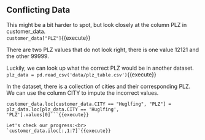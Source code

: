 ## Conflicting Data

This might be a bit harder to spot, but look closely at the column PLZ in customer_data. <br>
`customer_data["PLZ"]`{{execute}}

There are two PLZ values that do not look right, there is one value 12121 and the other 99999.<br>

Luckily, we can look up what the correct PLZ would be in another dataset.<br>
`plz_data = pd.read_csv('data/plz_table.csv')`{{execute}}

In the dataset, there is a collection of cities and their corresponding PLZ. We can use the column CITY to impute the incorrect values.<br>
```customer_data.loc[customer_data.CITY == "Aufseß", "PLZ"] = plz_data.loc[plz_data.CITY == 'Aufseß', 'PLZ'].values[0]
customer_data.loc[customer_data.CITY == "Huglfing", "PLZ"] = plz_data.loc[plz_data.CITY == 'Huglfing', 'PLZ'].values[0]```{{execute}}

Let's check our progress:<br>
`customer_data.iloc[:,1:7]`{{execute}}